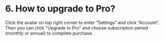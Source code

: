 # 6. How to upgrade to Pro?
Click the avatar on top right corner to enter “Settings” and click “Account”. Then you can click "Upgrade to Pro" and choose subscription period (monthly or annual) to complete purchase.
